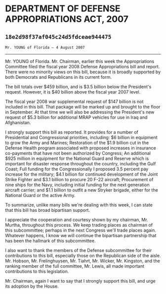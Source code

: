# DEPARTMENT OF DEFENSE APPROPRIATIONS ACT, 2007
## `18e2d98f37af045c24d5fdceae944475`
`Mr. YOUNG of Florida — 4 August 2007`

---


Mr. YOUNG of Florida. Mr. Chairman, earlier this week the 
Appropriations Committee filed the fiscal year 2008 Defense 
Appropriations bill and report. There were no minority views on this 
bill, because it is broadly supported by both Democrats and Republicans 
in its current form.

The bill totals over $459 billion, and is $3.5 billion below the 
President's request. However, it is $40 billion above the fiscal year 
2007 level.

The fiscal year 2008 war supplemental request of $147 billion is not 
included in this bill. That package will be marked up and brought to 
the floor in September. At that time we will also be addressing the 
President's new request of $5.3 billion for additional MRAP vehicles 
for use in Iraq and Afghanistan.

I strongly support this bill as reported. It provides for a number of 
Presidential and Congressional priorities, including: $6 billion in 
equipment to grow the Army and Marines; Restoration of the $1.9 billion 
cut in the Defense Health program associated with proposed increases in 
insurance co-payments that have not been authorized by Congress; An 
additional $925 million in equipment for the National Guard and Reserve 
which is important for disaster response throughout the country, 
including the Gulf Coast; Full funding for the Congressionally I 
proposed 3.5 percent pay increase for the military; $4.1 billion for 
continued development of the Joint Strike Fighter and $3.1 billion to 
procure 20 F-22 aircraft; Procurement of nine ships for the Navy, 
including initial funding for the next generation aircraft carrier; and 
$1.1 billion to outfit a new Stryker brigade, either for the National 
Guard or the active Army.

To summarize, unlike many bills we're dealing with this week, I can 
state that this bill has broad bipartisan support.

I appreciate the cooperation and courtesy shown by my chairman, Mr. 
Murtha, throughout this process. We keep trading places as chairman of 
this subcommittee; perhaps in the next Congress we'll trade places 
again. Whatever happens, I know we will continue the bipartisan 
partnership that has been the hallmark of this subcommittee.

I also want to thank the members of the Defense subcommittee for 
their contributions to this bill, especially those on the Republican 
side of the aisle. Mr. Hobson, Mr. Frelinghuysen, Mr. Tiahrt, Mr. 
Wicker, Mr. Kingston, and the ranking member of the full committee, Mr. 
Lewis, all made important contributions to this legislation.

Mr. Chairman, again I want to say that I strongly support this bill, 
and urge its adoption by the House.